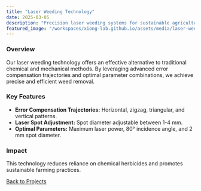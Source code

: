```yaml
---
title: "Laser Weeding Technology"
date: 2025-03-05
description: "Precision laser weeding systems for sustainable agriculture."
featured_image: "/workspaces/xiong-lab.github.io/assets/media/laser-weeding.jpg"
---
```


### Overview
Our laser weeding technology offers an effective alternative to traditional chemical and mechanical methods. By leveraging advanced error compensation trajectories and optimal parameter combinations, we achieve precise and efficient weed removal.

### Key Features
- **Error Compensation Trajectories:** Horizontal, zigzag, triangular, and vertical patterns.
- **Laser Spot Adjustment:** Spot diameter adjustable between 1-4 mm.
- **Optimal Parameters:** Maximum laser power, 80° incidence angle, and 2 mm spot diameter.

### Impact
This technology reduces reliance on chemical herbicides and promotes sustainable farming practices.

[Back to Projects](/projects)